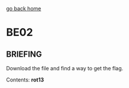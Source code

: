 [go back home](/)

# BE02

## BRIEFING

Download the file and find a way to get the flag.

Contents: **rot13**